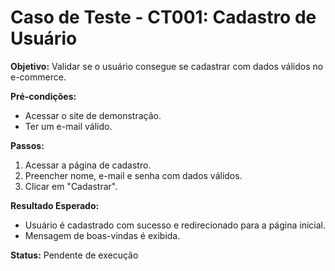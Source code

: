 # Caso de Teste - CT001: Cadastro de Usuário

**Objetivo:** Validar se o usuário consegue se cadastrar com dados válidos no e-commerce.

**Pré-condições:**
- Acessar o site de demonstração.
- Ter um e-mail válido.

**Passos:**
1. Acessar a página de cadastro.
2. Preencher nome, e-mail e senha com dados válidos.
3. Clicar em "Cadastrar".

**Resultado Esperado:**
- Usuário é cadastrado com sucesso e redirecionado para a página inicial.
- Mensagem de boas-vindas é exibida.

**Status:** Pendente de execução
